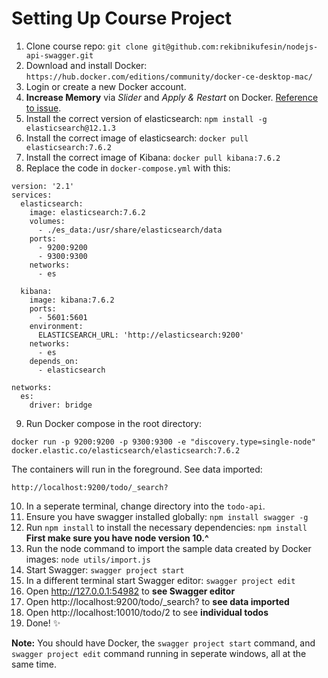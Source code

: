 # Setting Up Course Project

1. Clone course repo: `git clone git@github.com:rekibnikufesin/nodejs-api-swagger.git`
2. Download and install Docker: `https://hub.docker.com/editions/community/docker-ce-desktop-mac/`
3. Login or create a new Docker account. 
4. **Increase Memory** via *Slider* and *Apply & Restart* on Docker. [Reference to issue](https://github.com/rekibnikufesin/nodejs-api-swagger/issues/2#issuecomment-291282276).
5. Install the correct version of elasticsearch: `npm install -g elasticsearch@12.1.3`
6. Install the correct image of elasticsearch: `docker pull elasticsearch:7.6.2`
7. Install the correct image of Kibana: `docker pull kibana:7.6.2`
8. Replace the code in `docker-compose.yml` with this:

```
version: '2.1'
services:
  elasticsearch:
    image: elasticsearch:7.6.2
    volumes:
      - ./es_data:/usr/share/elasticsearch/data
    ports:
      - 9200:9200
      - 9300:9300
    networks:
      - es

  kibana:
    image: kibana:7.6.2
    ports:
      - 5601:5601
    environment:
      ELASTICSEARCH_URL: 'http://elasticsearch:9200'
    networks:
      - es
    depends_on:
      - elasticsearch

networks:
  es:
    driver: bridge
```
9. Run Docker compose in the root directory: 

```
docker run -p 9200:9200 -p 9300:9300 -e "discovery.type=single-node" docker.elastic.co/elasticsearch/elasticsearch:7.6.2
```

The containers will run in the foreground. See data imported:

```
http://localhost:9200/todo/_search?
```

10. In a seperate terminal, change directory into the `todo-api`.
12. Ensure you have swagger installed globally: `npm install swagger -g`
13. Run `npm install` to install the necessary dependencies: `npm install` **First make sure you have node version 10.^**
14. Run the node command to import the sample data created by Docker images: `node utils/import.js`
14. Start Swagger: `swagger project start`
15. In a different terminal start Swagger editor: `swagger project edit`
16. Open http://127.0.0.1:54982 to **see Swagger editor**
17. Open http://localhost:9200/todo/_search? to **see data imported**
18. Open http://localhost:10010/todo/2 to see **individual todos**
19. Done! ✨ 

**Note:** You should have Docker, the `swagger project start` command, and `swagger project edit` command running in seperate windows, all at the same time. 

